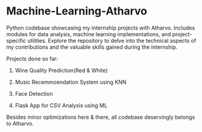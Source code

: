 # Machine-Learning-Atharvo
Python codebase showcasing my internship projects with Atharvo. Includes modules for data analysis, machine learning implementations, and project-specific utilities. Explore the repository to delve into the technical aspects of my contributions and the valuable skills gained during the internship. 

Projects done so far:

1. Wine Quality Prediction(Red & White)

2. Music Recemmoendation System using KNN

3. Face Detection

4. Flask App for CSV Analysis using ML

Besides minor optimizations here & there, all codebase deservingly belongs to Atharvo.
